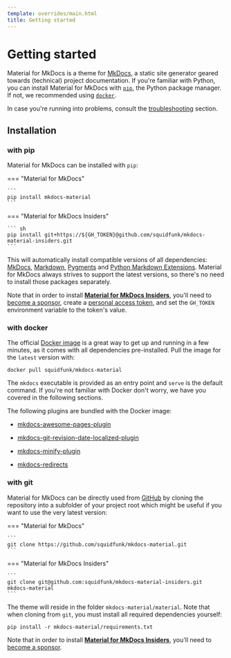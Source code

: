 ```yaml
---
template: overrides/main.html
title: Getting started
---
```


# Getting started

Material for MkDocs is a theme for [MkDocs][1], a static site generator geared
towards (technical) project documentation. If you're familiar with Python, you
can install Material for MkDocs with [`pip`][2], the Python package manager.
If not, we recommended using [`docker`][3].

In case you're running into problems, consult the [troubleshooting][4] section.

  [1]: https://www.mkdocs.org
  [2]: #with-pip
  [3]: #with-docker
  [4]: troubleshooting.md

## Installation

### with pip

Material for MkDocs can be installed with `pip`:

=== "Material for MkDocs"

    ```
    pip install mkdocs-material
    ```

=== "Material for MkDocs Insiders"

    ``` sh
    pip install git+https://${GH_TOKEN}@github.com/squidfunk/mkdocs-material-insiders.git
    ```

This will automatically install compatible versions of all dependencies:
[MkDocs][1], [Markdown][5], [Pygments][6] and [Python Markdown Extensions][7].
Material for MkDocs always strives to support the latest versions, so there's
no need to install those packages separately.

Note that in order to install [__Material for MkDocs Insiders__][8], you'll
need to [become a sponsor][9], create a [personal access token][10], and set
the `GH_TOKEN` environment variable to the token's value.

  [5]: https://python-markdown.github.io/
  [6]: https://pygments.org/
  [7]: https://facelessuser.github.io/pymdown-extensions/
  [8]: insiders.md
  [9]: insiders.md#how-to-become-a-sponsor
  [10]: https://docs.github.com/en/github/authenticating-to-github/creating-a-personal-access-token

### with docker

The official [Docker image][11] is a great way to get up and running in a few
minutes, as it comes with all dependencies pre-installed. Pull the image for the 
`latest` version with:

```
docker pull squidfunk/mkdocs-material
```

The `mkdocs` executable is provided as an entry point and `serve` is the 
default command. If you're not familiar with Docker don't worry, we have you
covered in the following sections.

The following plugins are bundled with the Docker image:

* [mkdocs-awesome-pages-plugin][12]
* [mkdocs-git-revision-date-localized-plugin][13]
* [mkdocs-minify-plugin][14]
* [mkdocs-redirects][15]

  [11]: https://hub.docker.com/r/squidfunk/mkdocs-material/
  [12]: https://github.com/lukasgeiter/mkdocs-awesome-pages-plugin
  [13]: https://github.com/timvink/mkdocs-git-revision-date-localized-plugin
  [14]: https://github.com/byrnereese/mkdocs-minify-plugin
  [15]: https://github.com/datarobot/mkdocs-redirects

### with git

Material for MkDocs can be directly used from [GitHub][16] by cloning the
repository into a subfolder of your project root which might be useful if you
want to use the very latest version:

=== "Material for MkDocs"

    ```
    git clone https://github.com/squidfunk/mkdocs-material.git
    ```

=== "Material for MkDocs Insiders"

    ```
    git clone git@github.com:squidfunk/mkdocs-material-insiders.git mkdocs-material
    ```

The theme will reside in the folder `mkdocs-material/material`. Note that when
cloning from `git`, you must install all required dependencies yourself:

```
pip install -r mkdocs-material/requirements.txt
```

Note that in order to install [__Material for MkDocs Insiders__][8], you'll
need to [become a sponsor][9].

  [16]: https://github.com/squidfunk/mkdocs-material
